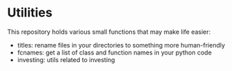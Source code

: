 # Utilities

This repository holds various small functions that may make life easier:
* titles: rename files in your directories to something more human-friendly
* fcnames: get a list of class and function names in your python code
* investing: utils related to investing
